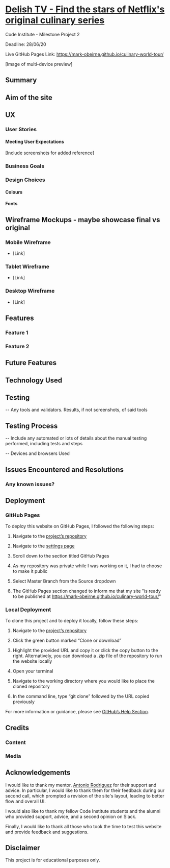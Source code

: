 # [Delish TV - Find the stars of Netflix's original culinary series](https://mark-obeirne.github.io/culinary-world-tour/)

Code Institute - Milestone Project 2


Deadline: 28/06/20


Live GitHub Pages Link: https://mark-obeirne.github.io/culinary-world-tour/

[Image of multi-device preview]

## Summary

## Aim of the site

## UX 

### User Stories

#### Meeting User Expectations
[Include screenshots for added reference]

### Business Goals

### Design Choices
#### Colours


#### Fonts


## Wireframe Mockups - maybe showcase final vs original

### Mobile Wireframe
* [Link]

### Tablet Wireframe
* [Link]

### Desktop Wireframe
* [Link]


## Features
### Feature 1


### Feature 2


## Future Features


## Technology Used


## Testing

-- Any tools and validators. Results, if not screenshots, of said tools

## Testing Process

-- Include any automated or lots of details about the manual testing performed, including tests and steps

-- Devices and browsers Used


## Issues Encountered and Resolutions


### Any known issues?


## Deployment
### GitHub Pages
To deploy this website on GitHub Pages, I followed the following steps:
1. Navigate to the [project’s repository](https://github.com/mark-obeirne/culinary-world-tour)

2. Navigate to the [settings page](https://github.com/mark-obeirne/culinary-world-tour/settings)

3. Scroll down to the section titled GitHub Pages

4. As my repository was private while I was working on it, I had to choose to make it public

5. Select Master Branch from the Source dropdown

6. The GitHub Pages section changed to inform me that my site "is ready to be published at https://mark-obeirne.github.io/culinary-world-tour/"

### Local Deployment
To clone this project and to deploy it locally, follow these steps:

1. Navigate to the [project’s repository](https://github.com/mark-obeirne/culinary-world-tour)

2. Click the green button marked “Clone or download”

3. Highlight the provided URL and copy it or click the copy button to the right. Alternatively, you can download a .zip file of the repository to run the website locally

4. Open your terminal

5. Navigate to the working directory where you would like to place the cloned repository

6. In the command line, type “git clone” followed by the URL copied previously

For more information or guidance, please see [GitHub’s Help Section](https://help.github.com/en/github/creating-cloning-and-archiving-repositories/cloning-a-repository).


## Credits 
### Content


### Media


## Acknowledgements
I would like to thank my mentor, [Antonio Rodriguez](https://github.com/AkaAnto) for their support and advice. In particular, I would like to thank them for their feedback during our second call, which prompted a revision of the site's layout, leading to better flow and overall UI. 


I would also like to thank my fellow Code Institute students and the alumni who provided support, advice, and a second opinion on Slack.

Finally, I would like to thank all those who took the time to test this website and provide feedback and suggestions. 


## Disclaimer
This project is for educational purposes only.